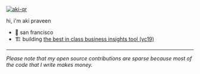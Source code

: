 [![aki-qr](https://github.com/AkiPraveen/AkiPraveen/assets/10789158/4ac685d7-076e-48eb-83e7-697a0798cf82)](https://akilesh.xyz)

hi, i'm aki praveen

- 📍 san francisco
- 🏗️ building [the best in class business insights tool (yc19)](https://index.app/)

-----
*Please note that my open source contributions are sparse because most of the code that I write makes money.*
